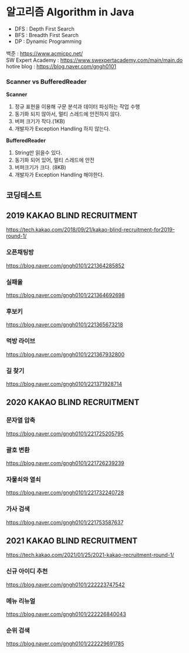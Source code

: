 # 알고리즘 Algorithm in Java

- DFS : Depth First Search
- BFS : Breadth First Search
- DP : Dynamic Programming

백준 : https://www.acmicpc.net/ <br/>
SW Expert Academy : https://www.swexpertacademy.com/main/main.do <br/>
hotire blog : https://blog.naver.com/gngh0101

### Scanner vs BufferedReader

**Scanner**

1. 정규 표현을 이용해 구문 분석과 데이터 파싱하는 작업 수행
2. 동기화 되지 않아서, 멀티 스레드에 안전하지 않다.
3. 버퍼 크기가 작다.(1KB)
4. 개발자가 Exception Handling 하지 않는다. 


**BufferedReader**

1. String만 읽을수 있다. 
2. 동기화 되어 있어, 멀티 스레드에 안전 
3. 버퍼크기가 크다. (8KB)
4. 개발자가 Exception Handling 해야한다. 


## 코딩테스트

## 2019 KAKAO BLIND RECRUITMENT

https://tech.kakao.com/2018/09/21/kakao-blind-recruitment-for2019-round-1/

### 오픈채팅방

https://blog.naver.com/gngh0101/221364285852

### 실패율 

https://blog.naver.com/gngh0101/221364692698

### 후보키 

https://blog.naver.com/gngh0101/221365673218

### 먹방 라이브 

https://blog.naver.com/gngh0101/221367932800

### 길 찾기 

https://blog.naver.com/gngh0101/221371928714 

## 2020 KAKAO BLIND RECRUITMENT

### 문자열 압축 

https://blog.naver.com/gngh0101/221725205795

### 괄호 변환 

https://blog.naver.com/gngh0101/221726239239

### 자물쇠와 열쇠 

https://blog.naver.com/gngh0101/221732240728

### 가사 검색 

https://blog.naver.com/gngh0101/221753587637

## 2021 KAKAO BLIND RECRUITMENT

https://tech.kakao.com/2021/01/25/2021-kakao-recruitment-round-1/

### 신규 아이디 추천

https://blog.naver.com/gngh0101/222223747542

### 메뉴 리뉴얼

https://blog.naver.com/gngh0101/222226840043

### 순위 검색

https://blog.naver.com/gngh0101/222229691785